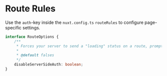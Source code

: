 # Route Rules

Use the `auth`-key inside the `nuxt.config.ts` `routeRules` to configure page-specific settings.

```ts
interface RouteOptions {
    /**
     * Forces your server to send a "loading" status on a route, prompting the client to fetch on the client. If a specific page has caching, this prevents the server from caching someone's authentication status.
     *
     * @default falses
     */
    disableServerSideAuth: boolean;
}
```

